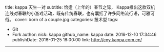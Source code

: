 title: kappa 天生一对
subtitle: 恰逢（上年的）春节之际， Kappa推出这款双机连线对春联的小游戏活动，既有传统春联，也有囊括了许多网络流行语，可雅可俗。
cover: born of a couple.jpg
categories: 技术型
tags:
  - Git
  - Fork
author:
  nick: kappa
  github_name: kappa
date: 2016-12-10 17:34:46
publishDate: 2016-01-25 16:00:00
link: http://cny.kappa.com.cn/
---

<!-- more -->
